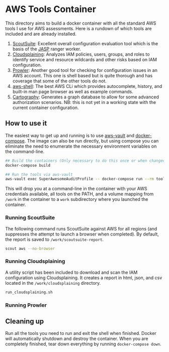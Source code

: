 # AWS Tools Container

This directory aims to build a docker container with all the standard AWS
tools I use for AWS assessments. Here is a rundown of which tools are included
and are already installed.

1. [ScoutSuite](https://github.com/nccgroup/ScoutSuite): Excellent overall
   configuration evaluation tool which is the basis of the [JASP](https://jasp.cloud)
   ranger worker.
1. [Cloudsplaining](https://github.com/salesforce/cloudsplaining/): Analyzes
   IAM policies, users, groups, and roles to identify service and resource
   wildcards and other risks based on IAM configuration.
1. [Prowler](https://github.com/toniblyx/prowler): Another good tool for
   checking for configuration issues in an AWS account. This one is shell based
   but is quite thorough and has coverage that some of the other tools do not.
1. [aws-shell](https://github.com/awslabs/aws-shell): The best AWS CLi which
   provides autocomplete, history, and built-in man page browser as well as
   example commands.
1. [Cartography](https://github.com/lyft/cartography): Generates a graph
   database to allow for some advanced authorization scenarios. NB: this is not
   yet in a working state with the current container configuration.

## How to use it

The easiest way to get up and running is to use [aws-vault](https://github.com/99designs/aws-vault)
and [docker-compose](https://docs.docker.com/compose/). The image can also be
run directly, but using compose you can eliminate the need to enumerate the
necessary environment variables on the command-line.

```sh
## Build the containers (Only necessary to do this once or when changed)
docker-compose build

## Run the tools via aws-vault
aws-vault exec SuperAwesomeAuditProfile -- docker-compose run --rm tools
```

This will drop you at a command-line in the container with your AWS credentials
available, all tools on the PATH, and a volume mapping from `/work` in the
container to a `work` subdirectory where you launched the container.

### Running ScoutSuite

The following command runs ScoutSuite against AWS for all regions (and
suppresses the attempt to launch a browser when completed). By default, the
report is saved to `/work/scoutsuite-report`.

```sh
scout aws --no-browser
```

### Running Cloudsplaining

A utility script has been included to download and scan the IAM configuration
using Cloudsplaining. It creates a report in html, json, and csv located in
the `/work/cloudsplaining` directory.

```sh
run_cloudsplaining.sh
```

### Running Prowler



## Cleaning up

Run all the tools you need to run and exit the shell when finished. Docker will
automatically shutdown and destroy the container. When you are completely
finished, tear down everything by running `docker-compose down`.
